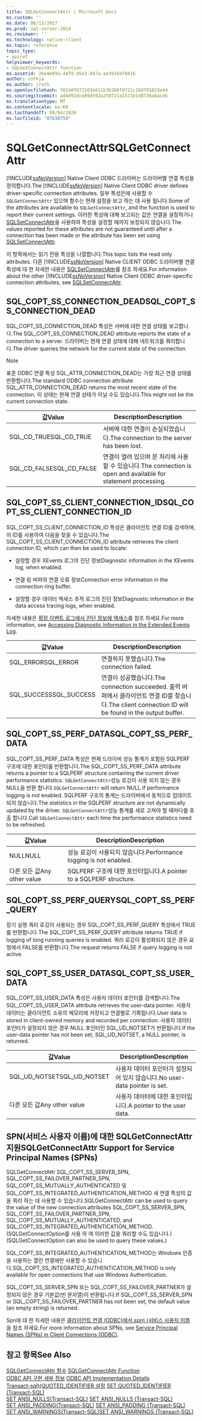 ```yaml
---
title: SQLGetConnectAttr | Microsoft Docs
ms.custom: ''
ms.date: 06/13/2017
ms.prod: sql-server-2014
ms.reviewer: ''
ms.technology: native-client
ms.topic: reference
topic_type:
- apiref
helpviewer_keywords:
- SQLGetConnectAttr function
ms.assetid: 26e4e69a-44fd-45e3-b47a-ae39184f041b
author: rothja
ms.author: jroth
ms.openlocfilehash: f82a0fb71103e811b36280f9722c160791023e44
ms.sourcegitcommit: ad4d92dce894592a259721a1571b1d8736abacdb
ms.translationtype: MT
ms.contentlocale: ko-KR
ms.lasthandoff: 08/04/2020
ms.locfileid: "87638759"
---
```

# <a name="sqlgetconnectattr"></a><span data-ttu-id="6b075-102">SQLGetConnectAttr</span><span class="sxs-lookup"><span data-stu-id="6b075-102">SQLGetConnectAttr</span></span>
  <span data-ttu-id="6b075-103">[!INCLUDE[ssNoVersion](../../includes/ssnoversion-md.md)] Native Client ODBC 드라이버는 드라이버별 연결 특성을 정의합니다.</span><span class="sxs-lookup"><span data-stu-id="6b075-103">The [!INCLUDE[ssNoVersion](../../includes/ssnoversion-md.md)] Native Client ODBC driver defines driver-specific connection attributes.</span></span> <span data-ttu-id="6b075-104">일부 특성은에 사용할 수 `SQLGetConnectAttr` 있으며 함수는 현재 설정을 보고 하는 데 사용 됩니다.</span><span class="sxs-lookup"><span data-stu-id="6b075-104">Some of the attributes are available to `SQLGetConnectAttr`, and the function is used to report their current settings.</span></span> <span data-ttu-id="6b075-105">이러한 특성에 대해 보고되는 값은 연결을 설정하거나 [SQLSetConnectAttr](sqlsetconnectattr.md)을 사용하여 특성을 설정할 때까지 보장되지 않습니다.</span><span class="sxs-lookup"><span data-stu-id="6b075-105">The values reported for these attributes are not guaranteed until after a connection has been made or the attribute has been set using [SQLSetConnectAttr](sqlsetconnectattr.md).</span></span>  
  
 <span data-ttu-id="6b075-106">이 항목에서는 읽기 전용 특성을 나열합니다.</span><span class="sxs-lookup"><span data-stu-id="6b075-106">This topic lists the read only attributes.</span></span> <span data-ttu-id="6b075-107">다른 [!INCLUDE[ssNoVersion](../../includes/ssnoversion-md.md)] Native CLIENT ODBC 드라이버별 연결 특성에 대 한 자세한 내용은 [SQLSetConnectAttr](sqlsetconnectattr.md)를 참조 하세요.</span><span class="sxs-lookup"><span data-stu-id="6b075-107">For information about the other [!INCLUDE[ssNoVersion](../../includes/ssnoversion-md.md)] Native Client ODBC driver-specific connection attributes, see [SQLSetConnectAttr](sqlsetconnectattr.md).</span></span>  
  
## <a name="sql_copt_ss_connection_dead"></a><span data-ttu-id="6b075-108">SQL_COPT_SS_CONNECTION_DEAD</span><span class="sxs-lookup"><span data-stu-id="6b075-108">SQL_COPT_SS_CONNECTION_DEAD</span></span>  
 <span data-ttu-id="6b075-109">SQL_COPT_SS_CONNECTION_DEAD 특성은 서버에 대한 연결 상태를 보고합니다.</span><span class="sxs-lookup"><span data-stu-id="6b075-109">The SQL_COPT_SS_CONNECTION_DEAD attribute reports the state of a connection to a server.</span></span> <span data-ttu-id="6b075-110">드라이버는 현재 연결 상태에 대해 네트워크를 쿼리합니다.</span><span class="sxs-lookup"><span data-stu-id="6b075-110">The driver queries the network for the current state of the connection.</span></span>  
  
> [!NOTE]  
>  <span data-ttu-id="6b075-111">표준 ODBC 연결 특성 SQL_ATTR_CONNECTION_DEAD는 가장 최근 연결 상태를 반환합니다.</span><span class="sxs-lookup"><span data-stu-id="6b075-111">The standard ODBC connection attribute SQL_ATTR_CONNECTION_DEAD returns the most recent state of the connection.</span></span> <span data-ttu-id="6b075-112">이 상태는 현재 연결 상태가 아닐 수도 있습니다.</span><span class="sxs-lookup"><span data-stu-id="6b075-112">This might not be the current connection state.</span></span>  
  
|<span data-ttu-id="6b075-113">값</span><span class="sxs-lookup"><span data-stu-id="6b075-113">Value</span></span>|<span data-ttu-id="6b075-114">Description</span><span class="sxs-lookup"><span data-stu-id="6b075-114">Description</span></span>|  
|-----------|-----------------|  
|<span data-ttu-id="6b075-115">SQL_CD_TRUE</span><span class="sxs-lookup"><span data-stu-id="6b075-115">SQL_CD_TRUE</span></span>|<span data-ttu-id="6b075-116">서버에 대한 연결이 손실되었습니다.</span><span class="sxs-lookup"><span data-stu-id="6b075-116">The connection to the server has been lost.</span></span>|  
|<span data-ttu-id="6b075-117">SQL_CD_FALSE</span><span class="sxs-lookup"><span data-stu-id="6b075-117">SQL_CD_FALSE</span></span>|<span data-ttu-id="6b075-118">연결이 열려 있으며 문 처리에 사용할 수 있습니다.</span><span class="sxs-lookup"><span data-stu-id="6b075-118">The connection is open and available for statement processing.</span></span>|  
  
## <a name="sql_copt_ss_client_connection_id"></a><span data-ttu-id="6b075-119">SQL_COPT_SS_CLIENT_CONNECTION_ID</span><span class="sxs-lookup"><span data-stu-id="6b075-119">SQL_COPT_SS_CLIENT_CONNECTION_ID</span></span>  
 <span data-ttu-id="6b075-120">SQL_COPT_SS_CLIENT_CONNECTION_ID 특성은 클라이언트 연결 ID를 검색하며, 이 ID를 사용하여 다음을 찾을 수 있습니다.</span><span class="sxs-lookup"><span data-stu-id="6b075-120">The SQL_COPT_SS_CLIENT_CONNECTION_ID attribute retrieves the client connection ID, which can then be used to locate:</span></span>  
  
-   <span data-ttu-id="6b075-121">설정할 경우 XEvents 로그의 진단 정보</span><span class="sxs-lookup"><span data-stu-id="6b075-121">Diagnostic information in the XEvents log, when enabled.</span></span>  
  
-   <span data-ttu-id="6b075-122">연결 링 버퍼의 연결 오류 정보</span><span class="sxs-lookup"><span data-stu-id="6b075-122">Connection error information in the connection ring buffer.</span></span>  
  
-   <span data-ttu-id="6b075-123">설정할 경우 데이터 액세스 추적 로그의 진단 정보</span><span class="sxs-lookup"><span data-stu-id="6b075-123">Diagnostic information in the data access tracing logs, when enabled.</span></span>  
  
 <span data-ttu-id="6b075-124">자세한 내용은 [확장 이벤트 로그에서 진단 정보에 액세스](../native-client/features/accessing-diagnostic-information-in-the-extended-events-log.md)를 참조 하세요.</span><span class="sxs-lookup"><span data-stu-id="6b075-124">For more information, see [Accessing Diagnostic Information in the Extended Events Log](../native-client/features/accessing-diagnostic-information-in-the-extended-events-log.md).</span></span>  
  
|<span data-ttu-id="6b075-125">값</span><span class="sxs-lookup"><span data-stu-id="6b075-125">Value</span></span>|<span data-ttu-id="6b075-126">Description</span><span class="sxs-lookup"><span data-stu-id="6b075-126">Description</span></span>|  
|-----------|-----------------|  
|<span data-ttu-id="6b075-127">SQL_ERROR</span><span class="sxs-lookup"><span data-stu-id="6b075-127">SQL_ERROR</span></span>|<span data-ttu-id="6b075-128">연결하지 못했습니다.</span><span class="sxs-lookup"><span data-stu-id="6b075-128">The connection failed.</span></span>|  
|<span data-ttu-id="6b075-129">SQL_SUCCESS</span><span class="sxs-lookup"><span data-stu-id="6b075-129">SQL_SUCCESS</span></span>|<span data-ttu-id="6b075-130">연결이 성공했습니다.</span><span class="sxs-lookup"><span data-stu-id="6b075-130">The connection succeeded.</span></span> <span data-ttu-id="6b075-131">출력 버퍼에서 클라이언트 연결 ID를 찾습니다.</span><span class="sxs-lookup"><span data-stu-id="6b075-131">The client connection ID will be found in the output buffer.</span></span>|  
  
## <a name="sql_copt_ss_perf_data"></a><span data-ttu-id="6b075-132">SQL_COPT_SS_PERF_DATA</span><span class="sxs-lookup"><span data-stu-id="6b075-132">SQL_COPT_SS_PERF_DATA</span></span>  
 <span data-ttu-id="6b075-133">SQL_COPT_SS_PERF_DATA 특성은 현재 드라이버 성능 통계가 포함된 SQLPERF 구조에 대한 포인터를 반환합니다.</span><span class="sxs-lookup"><span data-stu-id="6b075-133">The SQL_COPT_SS_PERF_DATA attribute returns a pointer to a SQLPERF structure containing the current driver performance statistics.</span></span> <span data-ttu-id="6b075-134">`SQLGetConnectAttr`성능 로깅이 사용 되지 않는 경우 NULL을 반환 합니다.</span><span class="sxs-lookup"><span data-stu-id="6b075-134">`SQLGetConnectAttr` will return NULL if performance logging is not enabled.</span></span> <span data-ttu-id="6b075-135">SQLPERF 구조의 통계는 드라이버에서 동적으로 업데이트되지 않습니다.</span><span class="sxs-lookup"><span data-stu-id="6b075-135">The statistics in the SQLPERF structure are not dynamically updated by the driver.</span></span> <span data-ttu-id="6b075-136">`SQLGetConnectAttr`성능 통계를 새로 고쳐야 할 때마다를 호출 합니다.</span><span class="sxs-lookup"><span data-stu-id="6b075-136">Call `SQLGetConnectAttr` each time the performance statistics need to be refreshed.</span></span>  
  
|<span data-ttu-id="6b075-137">값</span><span class="sxs-lookup"><span data-stu-id="6b075-137">Value</span></span>|<span data-ttu-id="6b075-138">Description</span><span class="sxs-lookup"><span data-stu-id="6b075-138">Description</span></span>|  
|-----------|-----------------|  
|<span data-ttu-id="6b075-139">NULL</span><span class="sxs-lookup"><span data-stu-id="6b075-139">NULL</span></span>|<span data-ttu-id="6b075-140">성능 로깅이 사용되지 않습니다.</span><span class="sxs-lookup"><span data-stu-id="6b075-140">Performance logging is not enabled.</span></span>|  
|<span data-ttu-id="6b075-141">다른 모든 값</span><span class="sxs-lookup"><span data-stu-id="6b075-141">Any other value</span></span>|<span data-ttu-id="6b075-142">SQLPERF 구조에 대한 포인터입니다.</span><span class="sxs-lookup"><span data-stu-id="6b075-142">A pointer to a SQLPERF structure.</span></span>|  
  
## <a name="sql_copt_ss_perf_query"></a><span data-ttu-id="6b075-143">SQL_COPT_SS_PERF_QUERY</span><span class="sxs-lookup"><span data-stu-id="6b075-143">SQL_COPT_SS_PERF_QUERY</span></span>  
 <span data-ttu-id="6b075-144">장기 실행 쿼리 로깅이 사용되는 경우 SQL_COPT_SS_PERF_QUERY 특성에서 TRUE를 반환합니다.</span><span class="sxs-lookup"><span data-stu-id="6b075-144">The SQL_COPT_SS_PERF_QUERY attribute returns TRUE if logging of long running queries is enabled.</span></span> <span data-ttu-id="6b075-145">쿼리 로깅이 활성화되지 않은 경우 요청에서 FALSE를 반환합니다.</span><span class="sxs-lookup"><span data-stu-id="6b075-145">The request returns FALSE if query logging is not active.</span></span>  
  
## <a name="sql_copt_ss_user_data"></a><span data-ttu-id="6b075-146">SQL_COPT_SS_USER_DATA</span><span class="sxs-lookup"><span data-stu-id="6b075-146">SQL_COPT_SS_USER_DATA</span></span>  
 <span data-ttu-id="6b075-147">SQL_COPT_SS_USER_DATA 특성은 사용자 데이터 포인터를 검색합니다.</span><span class="sxs-lookup"><span data-stu-id="6b075-147">The SQL_COPT_SS_USER_DATA attribute retrieves the user-data pointer.</span></span> <span data-ttu-id="6b075-148">사용자 데이터는 클라이언트 소유의 메모리에 저장되고 연결별로 기록됩니다.</span><span class="sxs-lookup"><span data-stu-id="6b075-148">User data is stored in client-owned memory and recorded per connection.</span></span> <span data-ttu-id="6b075-149">사용자 데이터 포인터가 설정되지 않은 경우 NULL 포인터인 SQL_UD_NOTSET가 반환됩니다.</span><span class="sxs-lookup"><span data-stu-id="6b075-149">If the user-data pointer has not been set, SQL_UD_NOTSET, a NULL pointer, is returned.</span></span>  
  
|<span data-ttu-id="6b075-150">값</span><span class="sxs-lookup"><span data-stu-id="6b075-150">Value</span></span>|<span data-ttu-id="6b075-151">Description</span><span class="sxs-lookup"><span data-stu-id="6b075-151">Description</span></span>|  
|-----------|-----------------|  
|<span data-ttu-id="6b075-152">SQL_UD_NOTSET</span><span class="sxs-lookup"><span data-stu-id="6b075-152">SQL_UD_NOTSET</span></span>|<span data-ttu-id="6b075-153">사용자 데이터 포인터가 설정되어 있지 않습니다.</span><span class="sxs-lookup"><span data-stu-id="6b075-153">No user-data pointer is set.</span></span>|  
|<span data-ttu-id="6b075-154">다른 모든 값</span><span class="sxs-lookup"><span data-stu-id="6b075-154">Any other value</span></span>|<span data-ttu-id="6b075-155">사용자 데이터에 대한 포인터입니다.</span><span class="sxs-lookup"><span data-stu-id="6b075-155">A pointer to the user data.</span></span>|  
  
## <a name="sqlgetconnectattr-support-for-service-principal-names-spns"></a><span data-ttu-id="6b075-156">SPN(서비스 사용자 이름)에 대한 SQLGetConnectAttr 지원</span><span class="sxs-lookup"><span data-stu-id="6b075-156">SQLGetConnectAttr Support for Service Principal Names (SPNs)</span></span>  
 <span data-ttu-id="6b075-157">SQLGetConnectAttr SQL_COPT_SS_SERVER_SPN, SQL_COPT_SS_FAILOVER_PARTNER_SPN, SQL_COPT_SS_MUTUALLY_AUTHENTICATED 및 SQL_COPT_SS_INTEGRATED_AUTHENTICATION_METHOD 새 연결 특성의 값을 쿼리 하는 데 사용할 수 있습니다.</span><span class="sxs-lookup"><span data-stu-id="6b075-157">SQLGetConnectAttr can be used to query the value of the new connection attributes SQL_COPT_SS_SERVER_SPN, SQL_COPT_SS_FAILOVER_PARTNER_SPN, SQL_COPT_SS_MUTUALLY_AUTHENTICATED, and SQL_COPT_SS_INTEGRATED_AUTHENTICATION_METHOD.</span></span> <span data-ttu-id="6b075-158">(SQLGetConnectOption를 사용 하 여 이러한 값을 쿼리할 수도 있습니다.)</span><span class="sxs-lookup"><span data-stu-id="6b075-158">(SQLGetConnectOption can also be used to query these values.)</span></span>  
  
 <span data-ttu-id="6b075-159">SQL_COPT_SS_INTEGRATED_AUTHENTICATION_METHOD는 Windows 인증을 사용하는 열린 연결에만 사용할 수 있습니다.</span><span class="sxs-lookup"><span data-stu-id="6b075-159">SQL_COPT_SS_INTEGRATED_AUTHENTICATION_METHOD is only available for open connections that use Windows Authentication.</span></span>  
  
 <span data-ttu-id="6b075-160">SQL_COPT_SS_SERVER_SPN 또는 SQL_COPT_SS_FAILOVER_PARTNER가 설정되지 않은 경우 기본값(빈 문자열)이 반환됩니다.</span><span class="sxs-lookup"><span data-stu-id="6b075-160">If SQL_COPT_SS_SERVER_SPN or SQL_COPT_SS_FAILOVER_PARTNER has not been set, the default value (an empty string) is returned.</span></span>  
  
 <span data-ttu-id="6b075-161">Spn에 대 한 자세한 내용은 [클라이언트 연결 &#40;ODBC&#41;에서 spn&#41; &#40;서비스 사용자 이름 ](../native-client/odbc/service-principal-names-spns-in-client-connections-odbc.md)을 참조 하세요.</span><span class="sxs-lookup"><span data-stu-id="6b075-161">For more information about SPNs, see [Service Principal Names &#40;SPNs&#41; in Client Connections &#40;ODBC&#41;](../native-client/odbc/service-principal-names-spns-in-client-connections-odbc.md).</span></span>  
  
## <a name="see-also"></a><span data-ttu-id="6b075-162">참고 항목</span><span class="sxs-lookup"><span data-stu-id="6b075-162">See Also</span></span>  
 <span data-ttu-id="6b075-163">[SQLGetConnectAttr 함수](https://go.microsoft.com/fwlink/?LinkId=59347) </span><span class="sxs-lookup"><span data-stu-id="6b075-163">[SQLGetConnectAttr Function](https://go.microsoft.com/fwlink/?LinkId=59347) </span></span>  
 <span data-ttu-id="6b075-164">[ODBC API 구현 세부 정보](odbc-api-implementation-details.md) </span><span class="sxs-lookup"><span data-stu-id="6b075-164">[ODBC API Implementation Details](odbc-api-implementation-details.md) </span></span>  
 <span data-ttu-id="6b075-165">[Transact-sql&#41;&#40;QUOTED_IDENTIFIER 설정](/sql/t-sql/statements/set-quoted-identifier-transact-sql) </span><span class="sxs-lookup"><span data-stu-id="6b075-165">[SET QUOTED_IDENTIFIER &#40;Transact-SQL&#41;](/sql/t-sql/statements/set-quoted-identifier-transact-sql) </span></span>  
 <span data-ttu-id="6b075-166">[SET ANSI_NULLS&#40;Transact-SQL&#41;](/sql/t-sql/statements/set-ansi-nulls-transact-sql) </span><span class="sxs-lookup"><span data-stu-id="6b075-166">[SET ANSI_NULLS &#40;Transact-SQL&#41;](/sql/t-sql/statements/set-ansi-nulls-transact-sql) </span></span>  
 <span data-ttu-id="6b075-167">[SET ANSI_PADDING&#40;Transact-SQL&#41;](/sql/t-sql/statements/set-ansi-padding-transact-sql) </span><span class="sxs-lookup"><span data-stu-id="6b075-167">[SET ANSI_PADDING &#40;Transact-SQL&#41;](/sql/t-sql/statements/set-ansi-padding-transact-sql) </span></span>  
 [<span data-ttu-id="6b075-168">SET ANSI_WARNINGS&#40;Transact-SQL&#41;</span><span class="sxs-lookup"><span data-stu-id="6b075-168">SET ANSI_WARNINGS &#40;Transact-SQL&#41;</span></span>](/sql/t-sql/statements/set-ansi-warnings-transact-sql)  
  
  
